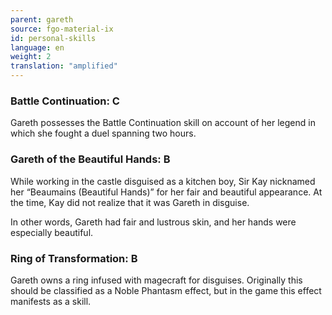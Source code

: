 ```yaml
---
parent: gareth
source: fgo-material-ix
id: personal-skills
language: en
weight: 2
translation: "amplified"
---
```


### Battle Continuation: C

Gareth possesses the Battle Continuation skill on account of her legend in which she fought a duel spanning two hours.

### Gareth of the Beautiful Hands: B

While working in the castle disguised as a kitchen boy, Sir Kay nicknamed her “Beaumains (Beautiful Hands)” for her fair and beautiful appearance. At the time, Kay did not realize that it was Gareth in disguise.

In other words, Gareth had fair and lustrous skin, and her hands were especially beautiful.

### Ring of Transformation: B

Gareth owns a ring infused with magecraft for disguises.
Originally this should be classified as a Noble Phantasm effect, but in the game this effect manifests as a skill.
